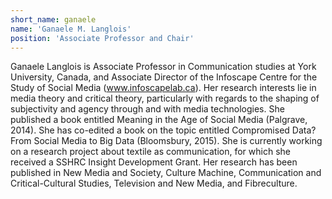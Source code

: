 ```yaml
---
short_name: ganaele
name: 'Ganaele M. Langlois'
position: 'Associate Professor and Chair'
---
```


Ganaele Langlois is Associate Professor in Communication studies at York University, Canada, and Associate Director of the Infoscape Centre for the Study of Social Media (www.infoscapelab.ca). Her research interests lie in media theory and critical theory, particularly with regards to the shaping of subjectivity and agency through and with media technologies. She published a book entitled Meaning in the Age of Social Media (Palgrave, 2014). She has co-edited a book on the topic entitled Compromised Data? From Social Media to Big Data (Bloomsbury, 2015). She is currently working on a research project about textile as communication, for which she received a SSHRC Insight Development Grant. Her research has been published in New Media and Society, Culture Machine, Communication and Critical-Cultural Studies, Television and New Media, and Fibreculture.